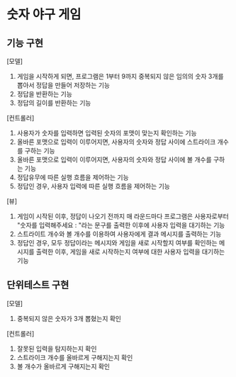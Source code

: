 # 숫자 야구 게임
## 기능 구현
 [모델]
 1) 게임을 시작하게 되면, 프로그램은 1부터 9까지 중복되지 않은 임의의 숫자 3개를 뽑아서 정답을 만들어 저장하는 기능
 2) 정답을 반환하는 기능
 3) 정답의 길이를 반환하는 기능
 
 [컨트롤러]
 1) 사용자가 숫자를 입력하면 입력된 숫자의 포맷이 맞는지 확인하는 기능
 2) 올바른 포맷으로 입력이 이루어지면, 사용자의 숫자와 정답 사이에 스트라이크 개수를 구하는 기능
 3) 올바른 포맷으로 입력이 이루어지면, 사용자의 숫자와 정답 사이에 볼 개수를 구하는 기능
 4)  정답유무에 따른 실행 흐름을 제어하는 기능
 5) 정답인 경우, 사용자 입력에 따른 실행 흐름을 제어하는 기능

 [뷰]
 1) 게임이 시작된 이후, 정답이 나오기 전까지 매 라운드마다 프로그램은 사용자로부터 "숫자를 입력해주세요 : "라는 문구를 출력한 이후에 사용자 입력을 대기하는 기능
 2) 스트라이트 개수와 볼 개수를 이용하여 사용자에게 결과 메시지를 출력하는 기능
 3) 정답인 경우, 모두 정답이라는 메시지와 게임을 새로 시작할지 여부를 확인하는 메시지를 출력한 이후, 게임을 새로 시작하는지 여부에 대한 사용자 입력을 대기하는 기능
 
## 단위테스트 구현
 [모델]
 1) 중복되지 않은 숫자가 3개 뽑혔는지 확인

 [컨트롤러]
 1) 잘못된 입력을 탐지하는지 확인
 1) 스트라이크 개수를 올바르게 구해지는지 확인
 1) 볼 개수가 올바르게 구해지는지 확인
